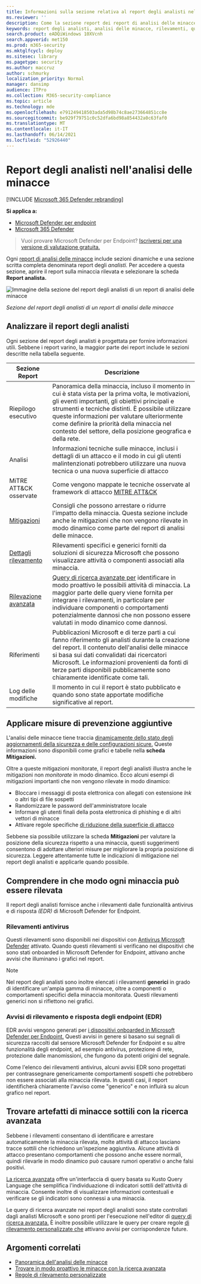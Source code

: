 ```yaml
---
title: Informazioni sulla sezione relativa al report degli analisti nell'analisi delle minacce.
ms.reviewer: ''
description: Come la sezione report dei report di analisi delle minacce fornisce informazioni su minacce, mitigazione, rilevamenti, query di ricerca avanzate e altro ancora.
keywords: report degli analisti, analisi delle minacce, rilevamenti, query di ricerca avanzate, mitigazioni,
search.product: eADQiWindows 10XVcnh
search.appverid: met150
ms.prod: m365-security
ms.mktglfcycl: deploy
ms.sitesec: library
ms.pagetype: security
ms.author: maccruz
author: schmurky
localization_priority: Normal
manager: dansimp
audience: ITPro
ms.collection: M365-security-compliance
ms.topic: article
ms.technology: mde
ms.openlocfilehash: e791249418503ada5d98b74c8ae273664851cc8e
ms.sourcegitcommit: be929f79751c0c52dfa6bd98a854432a0c63faf0
ms.translationtype: MT
ms.contentlocale: it-IT
ms.lasthandoff: 06/14/2021
ms.locfileid: "52926440"
---
```

# <a name="the-analyst-report-in-threat-analytics"></a>Report degli analisti nell'analisi delle minacce

[!INCLUDE [Microsoft 365 Defender rebranding](../../includes/microsoft-defender.md)]

**Si applica a:**
- [Microsoft Defender per endpoint](https://go.microsoft.com/fwlink/p/?linkid=2154037)
- [Microsoft 365 Defender](https://go.microsoft.com/fwlink/?linkid=2118804)

> Vuoi provare Microsoft Defender per Endpoint? [Iscriversi per una versione di valutazione gratuita.](https://www.microsoft.com/microsoft-365/windows/microsoft-defender-atp?ocid=docs-wdatp-exposedapis-abovefoldlink)

Ogni [report di analisi delle minacce](threat-analytics.md) include sezioni dinamiche e una sezione scritta completa denominata report degli _analisti._ Per accedere a questa sezione, aprire il report sulla minaccia rilevata e selezionare la scheda **Report analista.**

![Immagine della sezione del report degli analisti di un report di analisi delle minacce](images/ta-analyst-report-small.png)

_Sezione del report degli analisti di un report di analisi delle minacce_

## <a name="scan-the-analyst-report"></a>Analizzare il report degli analisti 
Ogni sezione del report degli analisti è progettata per fornire informazioni utili. Sebbene i report varino, la maggior parte dei report include le sezioni descritte nella tabella seguente.

| Sezione Report | Descrizione |
|--|--|
| Riepilogo esecutivo | Panoramica della minaccia, incluso il momento in cui è stata vista per la prima volta, le motivazioni, gli eventi importanti, gli obiettivi principali e strumenti e tecniche distinti. È possibile utilizzare queste informazioni per valutare ulteriormente come definire la priorità della minaccia nel contesto del settore, della posizione geografica e della rete. |
| Analisi | Informazioni tecniche sulle minacce, inclusi i dettagli di un attacco e il modo in cui gli utenti malintenzionati potrebbero utilizzare una nuova tecnica o una nuova superficie di attacco | 
| MiTRE ATT&CK osservate | Come vengono mappate le tecniche osservate al framework di attacco [MITRE ATT&CK](https://attack.mitre.org/) | 
| [Mitigazioni](#apply-additional-mitigations) | Consigli che possono arrestare o ridurre l'impatto della minaccia. Questa sezione include anche le mitigazioni che non vengono rilevate in modo dinamico come parte del report di analisi delle minacce. |
| [Dettagli rilevamento](#understand-how-each-threat-can-be-detected) | Rilevamenti specifici e generici forniti da soluzioni di sicurezza Microsoft che possono visualizzare attività o componenti associati alla minaccia. | 
| [Rilevazione avanzata](#find-subtle-threat-artifacts-using-advanced-hunting) | [Query di ricerca avanzate per](advanced-hunting-overview.md) identificare in modo proattivo le possibili attività di minaccia. La maggior parte delle query viene fornita per integrare i rilevamenti, in particolare per individuare componenti o comportamenti potenzialmente dannosi che non possono essere valutati in modo dinamico come dannosi. | 
| Riferimenti | Pubblicazioni Microsoft e di terze parti a cui fanno riferimento gli analisti durante la creazione del report. Il contenuto dell'analisi delle minacce si basa sui dati convalidati dai ricercatori Microsoft. Le informazioni provenienti da fonti di terze parti disponibili pubblicamente sono chiaramente identificate come tali. | 
| Log delle modifiche | Il momento in cui il report è stato pubblicato e quando sono state apportate modifiche significative al report. |

## <a name="apply-additional-mitigations"></a>Applicare misure di prevenzione aggiuntive
L'analisi delle minacce tiene traccia [dinamicamente dello stato degli aggiornamenti della sicurezza e delle configurazioni sicure.](threat-analytics.md#mitigations-review-list-of-mitigations-and-the-status-of-your-devices) Queste informazioni sono disponibili come grafici e tabelle nella **scheda Mitigazioni.**

Oltre a queste mitigazioni monitorate, il report degli analisti illustra anche le mitigazioni non _monitorate_ in modo dinamico. Ecco alcuni esempi di mitigazioni importanti che non vengono rilevate in modo dinamico:

- Bloccare i messaggi di posta elettronica con allegati con estensione _lnk_ o altri tipi di file sospetti
- Randomizzare le password dell'amministratore locale
- Informare gli utenti finali della posta elettronica di phishing e di altri vettori di minacce
- Attivare regole specifiche [di riduzione della superficie di attacco](attack-surface-reduction.md)

Sebbene sia possibile utilizzare la scheda **Mitigazioni** per valutare la posizione della sicurezza rispetto a una minaccia, questi suggerimenti consentono di adottare ulteriori misure per migliorare la propria posizione di sicurezza. Leggere attentamente tutte le indicazioni di mitigazione nel report degli analisti e applicarle quando possibile.

## <a name="understand-how-each-threat-can-be-detected"></a>Comprendere in che modo ogni minaccia può essere rilevata
Il report degli analisti fornisce anche i rilevamenti dalle funzionalità antivirus e di risposta _(EDR)_ di Microsoft Defender for Endpoint.

### <a name="antivirus-detections"></a>Rilevamenti antivirus
Questi rilevamenti sono disponibili nei dispositivi con [Antivirus Microsoft Defender](/windows/security/threat-protection/microsoft-defender-antivirus/microsoft-defender-antivirus-in-windows-10) attivato. Quando questi rilevamenti si verificano nei dispositivi che sono stati onboarded in Microsoft Defender for Endpoint, attivano anche avvisi che illuminano i grafici nel report.

>[!NOTE]
>Nel report degli analisti sono inoltre elencati i rilevamenti **generici** in grado di identificare un'ampia gamma di minacce, oltre a componenti o comportamenti specifici della minaccia monitorata. Questi rilevamenti generici non si riflettono nei grafici.

### <a name="endpoint-detection-and-response-edr-alerts"></a>Avvisi di rilevamento e risposta degli endpoint (EDR)
EDR avvisi vengono generati per [i dispositivi onboarded in Microsoft Defender per Endpoint.](onboard-configure.md) Questi avvisi in genere si basano sui segnali di sicurezza raccolti dal sensore Microsoft Defender for Endpoint e su altre funzionalità degli endpoint, ad esempio antivirus, protezione di rete, protezione dalle manomissioni, che fungono da potenti origini del segnale.

Come l'elenco dei rilevamenti antivirus, alcuni avvisi EDR sono progettati per contrassegnare genericamente comportamenti sospetti che potrebbero non essere associati alla minaccia rilevata. In questi casi, il report identificherà chiaramente l'avviso come "generico" e non influirà su alcun grafico nel report.

## <a name="find-subtle-threat-artifacts-using-advanced-hunting"></a>Trovare artefatti di minacce sottili con la ricerca avanzata
Sebbene i rilevamenti consentano di identificare e arrestare automaticamente la minaccia rilevata, molte attività di attacco lasciano tracce sottili che richiedono un'ispezione aggiuntiva. Alcune attività di attacco presentano comportamenti che possono anche essere normali, quindi rilevarle in modo dinamico può causare rumori operativi o anche falsi positivi.

[La ricerca avanzata](advanced-hunting-overview.md) offre un'interfaccia di query basata su Kusto Query Language che semplifica l'individuazione di indicatori sottili dell'attività di minaccia. Consente inoltre di visualizzare informazioni contestuali e verificare se gli indicatori sono connessi a una minaccia.

Le query di ricerca avanzate nei report degli analisti sono state controllati dagli analisti Microsoft e sono pronti per l'esecuzione nell'editor di [query di ricerca avanzata.](https://securitycenter.windows.com/advanced-hunting) È inoltre possibile utilizzare le query per creare regole [di rilevamento personalizzate che](custom-detection-rules.md) attivano avvisi per corrispondenze future.


## <a name="related-topics"></a>Argomenti correlati
- [Panoramica dell'analisi delle minacce](threat-analytics.md)
- [Trovare in modo proattivo le minacce con la ricerca avanzata](advanced-hunting-overview.md) 
- [Regole di rilevamento personalizzate](custom-detection-rules.md)